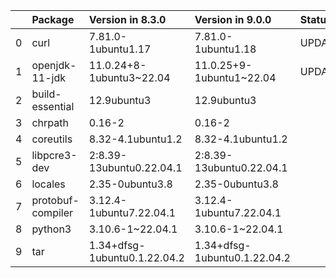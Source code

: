 <!-- markdown-link-check-disable -->

|    | Package           | Version in 8.3.0             | Version in 9.0.0             | Status   |
|---:|:------------------|:-----------------------------|:-----------------------------|:---------|
|  0 | curl              | 7.81.0-1ubuntu1.17           | 7.81.0-1ubuntu1.18           | UPDATED  |
|  1 | openjdk-11-jdk    | 11.0.24+8-1ubuntu3~22.04     | 11.0.25+9-1ubuntu1~22.04     | UPDATED  |
|  2 | build-essential   | 12.9ubuntu3                  | 12.9ubuntu3                  |          |
|  3 | chrpath           | 0.16-2                       | 0.16-2                       |          |
|  4 | coreutils         | 8.32-4.1ubuntu1.2            | 8.32-4.1ubuntu1.2            |          |
|  5 | libpcre3-dev      | 2:8.39-13ubuntu0.22.04.1     | 2:8.39-13ubuntu0.22.04.1     |          |
|  6 | locales           | 2.35-0ubuntu3.8              | 2.35-0ubuntu3.8              |          |
|  7 | protobuf-compiler | 3.12.4-1ubuntu7.22.04.1      | 3.12.4-1ubuntu7.22.04.1      |          |
|  8 | python3           | 3.10.6-1~22.04.1             | 3.10.6-1~22.04.1             |          |
|  9 | tar               | 1.34+dfsg-1ubuntu0.1.22.04.2 | 1.34+dfsg-1ubuntu0.1.22.04.2 |          |